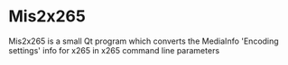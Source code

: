 # Mis2x265
Mis2x265 is a small Qt program which converts the MediaInfo 'Encoding settings' info for x265 in x265 command line parameters
